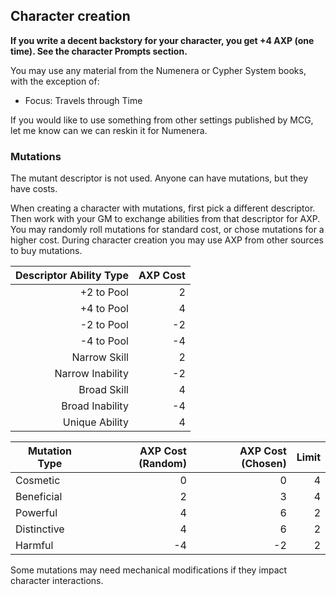 ## Character creation
**If you write a decent backstory for your character, you get +4 AXP (one time). See the character Prompts section.**

You may use any material from the Numenera or Cypher System books, with the exception of:

- Focus: Travels through Time

If you would like to use something from other settings published by MCG, let me know can we can reskin it for Numenera.

### Mutations
The mutant descriptor is not used. Anyone can have mutations, but they have costs.

When creating a character with mutations, first pick a different descriptor. Then work with your GM to exchange abilities from that descriptor for AXP. You may randomly roll mutations for standard cost, or chose mutations for a higher cost. During character creation you may use AXP from other sources to buy mutations.

| Descriptor Ability Type  | AXP Cost  |
| -----------------------: | --------: |
| +2 to Pool               | 2         |
| +4 to Pool               | 4         |
| -2 to Pool               | -2        |
| -4 to Pool               | -4        |
| Narrow Skill             | 2         |
| Narrow Inability         | -2        |
| Broad Skill              | 4         |
| Broad Inability          | -4        |
| Unique Ability           | 4         |

| Mutation Type | AXP Cost (Random) | AXP Cost (Chosen) | Limit |
| ------------- | -----------------:| -----------------:| -----:|
| Cosmetic      | 0                 | 0                 | 4     |
| Beneficial    | 2                 | 3                 | 4     |
| Powerful      | 4                 | 6                 | 2     |
| Distinctive   | 4                 | 6                 | 2     |
| Harmful       | -4                | -2                | 2     |

Some mutations may need mechanical modifications if they impact character interactions.

